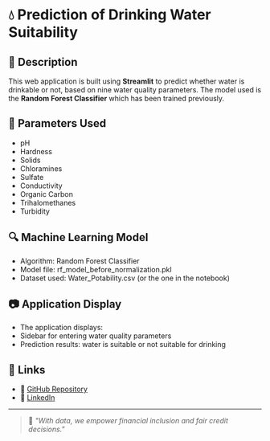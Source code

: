# 💧 Prediction of Drinking Water Suitability

## 📝 Description
This web application is built using **Streamlit** to predict whether water is drinkable or not, based on nine water quality parameters. The model used is the **Random Forest Classifier** which has been trained previously.

## 🧪 Parameters Used
- pH
- Hardness
- Solids
- Chloramines
- Sulfate
- Conductivity
- Organic Carbon
- Trihalomethanes
- Turbidity

## 🔍 Machine Learning Model
- Algorithm: Random Forest Classifier
- Model file: rf_model_before_normalization.pkl
- Dataset used: Water_Potability.csv (or the one in the notebook)

## 📷 Application Display
- The application displays:
- Sidebar for entering water quality parameters
- Prediction results: water is suitable or not suitable for drinking

## 🔗 Links
- 📂 [GitHub Repository](https://github.com/ibnurico/-HOME-CREDIT-Final-Task-Data-Scientist)
- 💼 [LinkedIn](https://www.linkedin.com/in/ibnurichokurniawan/)

---

> 🧠 *"With data, we empower financial inclusion and fair credit decisions."*

